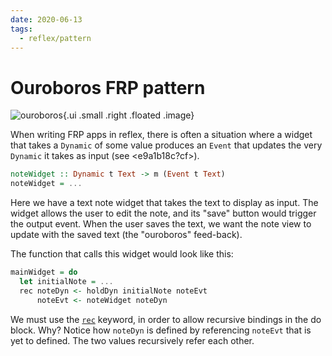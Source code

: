 ```yaml
---
date: 2020-06-13
tags:
  - reflex/pattern
---
```


# Ouroboros FRP pattern

![ouroboros](https://upload.wikimedia.org/wikipedia/commons/thumb/7/71/Serpiente_alquimica.jpg/440px-Serpiente_alquimica.jpg){.ui .small .right .floated .image}

When writing FRP apps in reflex, there is often a situation where a widget that takes a `Dynamic` of some value produces an `Event` that updates the very `Dynamic` it takes as input (see <e9a1b18c?cf>).

```haskell
noteWidget :: Dynamic t Text -> m (Event t Text)
noteWidget = ...
``` 

Here we have a text note widget that takes the text to display as input. The widget allows the user to edit the note, and its "save" button would trigger the output event. When the user saves the text, we want the note view to update with the saved text (the "ouroboros" feed-back).

The function that calls this widget would look like this:

```haskell
mainWidget = do 
  let initialNote = ...
  rec noteDyn <- holdDyn initialNote noteEvt
      noteEvt <- noteWidget noteDyn
```          

We must use the [`rec`](https://wiki.haskell.org/Keywords#rec) keyword, in order to allow recursive bindings in the do block. Why? Notice how `noteDyn` is defined by referencing `noteEvt` that is yet to defined. The two values recursively refer each other.